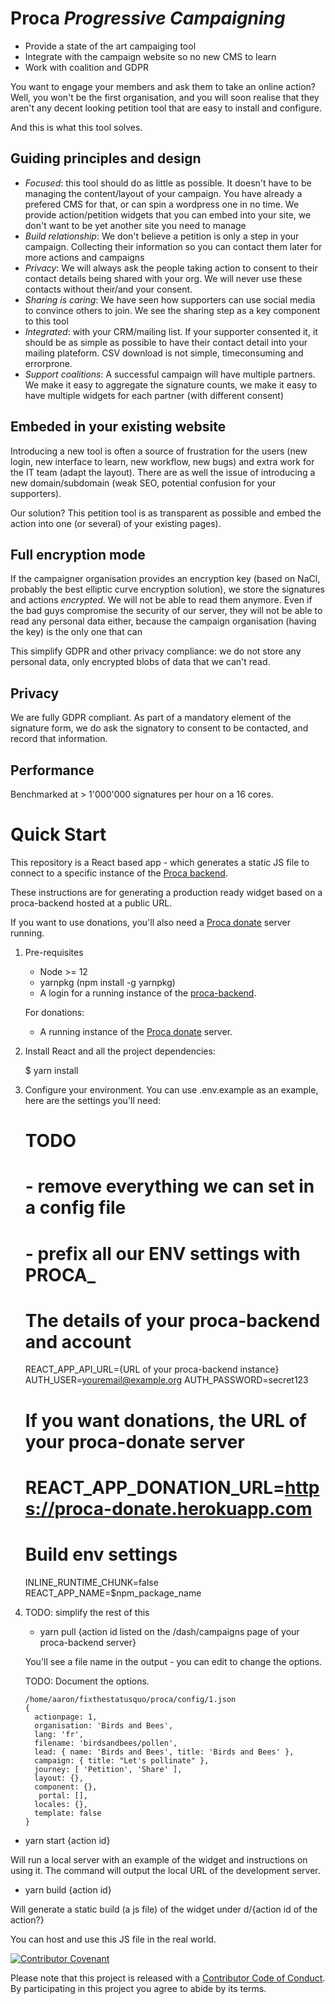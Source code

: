# Proca _Progressive Campaigning_

-   Provide a state of the art campaiging tool
-   Integrate with the campaign website so no new CMS to learn
-   Work with coalition and GDPR

You want to engage your members and ask them to take an online action? Well,
you won't be the first organisation, and you will soon realise that they aren't
any decent looking petition tool that are easy to install and configure.

And this is what this tool solves.

## Guiding principles and design

-   _Focused_: this tool should do as little as possible. It doesn't have to be
    managing the content/layout of your campaign. You have already a prefered CMS
    for that, or can spin a wordpress one in no time. We provide action/petition
    widgets that you can embed into your site, we don't want to be yet another
    site you need to manage
-   _Build relationship_: We don't believe a petition is only a step in your
    campaign. Collecting their information so you can contact them later for more
    actions and campaigns
-   _Privacy_: We will always ask the people taking action to consent to their
    contact details being shared with your org. We will never use these contacts
    without their/and your consent.
-   _Sharing is caring_: We have seen how supporters can use social media to
    convince others to join. We see the sharing step as a key component to this
    tool
-   _Integrated_: with your CRM/mailing list. If your supporter consented it, it
    should be as simple as possible to have their contact detail into your
    mailing plateform. CSV download is not simple, timeconsuming and errorprone.
-   _Support coalitions_: A successful campaign will have multiple partners. We
    make it easy to aggregate the signature counts, we make it easy to have
    multiple widgets for each partner (with different consent)

## Embeded in your existing website

Introducing a new tool is often a source of frustration for the users (new
login, new interface to learn, new workflow, new bugs) and extra work for the
IT team (adapt the layout). There are as well the issue of introducing a new
domain/subdomain (weak SEO, potential confusion for your supporters).

Our solution? This petition tool is as transparent as possible and embed the
action into one (or several) of your existing pages).

## Full encryption mode

If the campaigner organisation provides an encryption key (based on NaCl,
probably the best elliptic curve encryption solution), we store the signatures
and actions _encrypted_. We will not be able to read them anymore. Even if the
bad guys compromise the security of our server, they will not be able to read
any personal data either, because the campaign organisation (having the key) is
the only one that can

This simplify GDPR and other privacy compliance: we do not store any personal
data, only encrypted blobs of data that we can't read.

## Privacy

We are fully GDPR compliant. As part of a mandatory element of the signature
form, we do ask the signatory to consent to be contacted, and record that
information.

## Performance

Benchmarked at > 1'000'000 signatures per hour on a 16 cores.

# Quick Start

This repository is a React based app - which generates a static JS file to
connect to a specific instance of the [Proca
backend](https://github.com/fixthestatusquo/proca-backend/).

These instructions are for generating a production ready widget based on a
proca-backend hosted at a public URL.

If you want to use donations, you'll also need a [Proca
donate](https://github.com/fixthestatusquo/proca-donate/) server running.

1. Pre-requisites

    - Node >= 12
    - yarnpkg (npm install -g yarnpkg)
    - A login for a running instance of the [proca-backend](https://github.com/fixthestatusquo/proca-backend/).

    For donations:

    - A running instance of the [Proca donate](https://github.com/fixthestatusquo/proca-donate/)
      server.

1. Install React and all the project dependencies:

    $ yarn install

1. Configure your environment. You can use .env.example as an example, here are
   the settings you'll need:

    # TODO

    # - remove everything we can set in a config file

    # - prefix all our ENV settings with PROCA\_

    # The details of your proca-backend and account

    REACT_APP_API_URL={URL of your proca-backend instance}
    AUTH_USER=youremail@example.org
    AUTH_PASSWORD=secret123

    # If you want donations, the URL of your proca-donate server

    # REACT_APP_DONATION_URL=https://proca-donate.herokuapp.com

    # Build env settings

    INLINE_RUNTIME_CHUNK=false
    REACT_APP_NAME=$npm_package_name

1. TODO: simplify the rest of this

    - yarn pull {action id listed on the /dash/campaigns page of your proca-backend server}

    You'll see a file name in the output - you can edit to change the options.

    TODO: Document the options.

    ```
    /home/aaron/fixthestatusquo/proca/config/1.json
    {
      actionpage: 1,
      organisation: 'Birds and Bees',
      lang: 'fr',
      filename: 'birdsandbees/pollen',
      lead: { name: 'Birds and Bees', title: 'Birds and Bees' },
      campaign: { title: "Let's pollinate" },
      journey: [ 'Petition', 'Share' ],
      layout: {},
      component: {},
       portal: [],
      locales: {},
      template: false
    }
    ```

-   yarn start {action id}

Will run a local server with an example of the widget and
instructions on using it. The command will output the local
URL of the development server.

-   yarn build {action id}

Will generate a static build (a js file) of the widget under d/{action id of the action?}

You can host and use this JS file in the real world.

[![Contributor Covenant](https://img.shields.io/badge/Contributor%20Covenant-v2.0%20adopted-ff69b4.svg)](code_of_conduct.md)

Please note that this project is released with a [Contributor Code of Conduct](code_of_conduct.md). By participating in this project you agree to abide by its terms.
